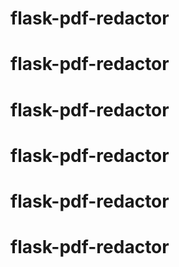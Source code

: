 # flask-pdf-redactor
# flask-pdf-redactor
# flask-pdf-redactor
# flask-pdf-redactor
# flask-pdf-redactor
# flask-pdf-redactor
